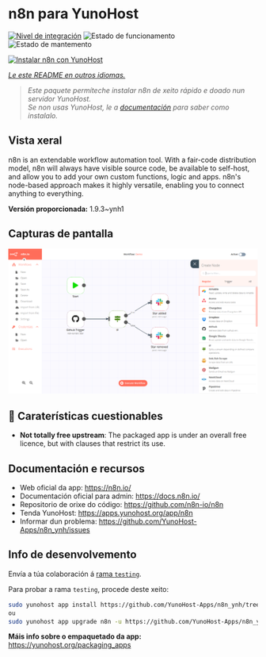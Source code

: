<!--
NOTA: Este README foi creado automáticamente por <https://github.com/YunoHost/apps/tree/master/tools/readme_generator>
NON debe editarse manualmente.
-->

# n8n para YunoHost

[![Nivel de integración](https://dash.yunohost.org/integration/n8n.svg)](https://dash.yunohost.org/appci/app/n8n) ![Estado de funcionamento](https://ci-apps.yunohost.org/ci/badges/n8n.status.svg) ![Estado de mantemento](https://ci-apps.yunohost.org/ci/badges/n8n.maintain.svg)

[![Instalar n8n con YunoHost](https://install-app.yunohost.org/install-with-yunohost.svg)](https://install-app.yunohost.org/?app=n8n)

*[Le este README en outros idiomas.](./ALL_README.md)*

> *Este paquete permíteche instalar n8n de xeito rápido e doado nun servidor YunoHost.*  
> *Se non usas YunoHost, le a [documentación](https://yunohost.org/install) para saber como instalalo.*

## Vista xeral

n8n is an extendable workflow automation tool. With a fair-code distribution model, n8n will always have visible source code, be available to self-host, and allow you to add your own custom functions, logic and apps. n8n's node-based approach makes it highly versatile, enabling you to connect anything to everything.

**Versión proporcionada:** 1.9.3~ynh1

## Capturas de pantalla

![Captura de pantalla de n8n](./doc/screenshots/n8n-screenshot.png)

## :red_circle: Caraterísticas cuestionables

- **Not totally free upstream**: The packaged app is under an overall free licence, but with clauses that restrict its use.

## Documentación e recursos

- Web oficial da app: <https://n8n.io/>
- Documentación oficial para admin: <https://docs.n8n.io/>
- Repositorio de orixe do código: <https://github.com/n8n-io/n8n>
- Tenda YunoHost: <https://apps.yunohost.org/app/n8n>
- Informar dun problema: <https://github.com/YunoHost-Apps/n8n_ynh/issues>

## Info de desenvolvemento

Envía a túa colaboración á [rama `testing`](https://github.com/YunoHost-Apps/n8n_ynh/tree/testing).

Para probar a rama `testing`, procede deste xeito:

```bash
sudo yunohost app install https://github.com/YunoHost-Apps/n8n_ynh/tree/testing --debug
ou
sudo yunohost app upgrade n8n -u https://github.com/YunoHost-Apps/n8n_ynh/tree/testing --debug
```

**Máis info sobre o empaquetado da app:** <https://yunohost.org/packaging_apps>
